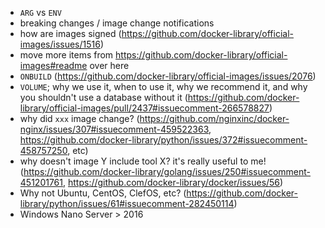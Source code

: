- `ARG` vs `ENV`
- breaking changes / image change notifications
- how are images signed (https://github.com/docker-library/official-images/issues/1516)
- move more items from https://github.com/docker-library/official-images#readme over here
- `ONBUILD` (https://github.com/docker-library/official-images/issues/2076)
- `VOLUME`; why we use it, when to use it, why we recommend it, and why you shouldn't use a database without it (https://github.com/docker-library/official-images/pull/2437#issuecomment-266578827)
- why did `xxx` image change? (https://github.com/nginxinc/docker-nginx/issues/307#issuecomment-459522363, https://github.com/docker-library/python/issues/372#issuecomment-458757250, etc)
- why doesn't image Y include tool X?  it's really useful to me!  (https://github.com/docker-library/golang/issues/250#issuecomment-451201761, https://github.com/docker-library/docker/issues/56)
- Why not Ubuntu, CentOS, ClefOS, etc? (https://github.com/docker-library/python/issues/61#issuecomment-282450114)
- Windows Nano Server > 2016
